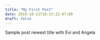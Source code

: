 ```yaml
---
title: "My First Post"
date: 2019-10-21T18:52:22-07:00
draft: false
---
```

Sample post newest title with Evi and Angela

